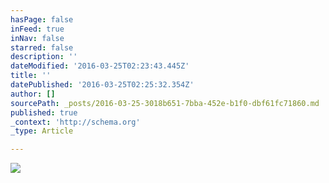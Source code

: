 ```yaml
---
hasPage: false
inFeed: true
inNav: false
starred: false
description: ''
dateModified: '2016-03-25T02:23:43.445Z'
title: ''
datePublished: '2016-03-25T02:25:32.354Z'
author: []
sourcePath: _posts/2016-03-25-3018b651-7bba-452e-b1f0-dbf61fc71860.md
published: true
_context: 'http://schema.org'
_type: Article

---
```

![](https://the-grid-user-content.s3-us-west-2.amazonaws.com/4f480b56-b241-49db-a961-b4fa9eea4a48.jpg)